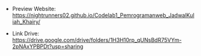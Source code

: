 - Preview Website: https://nightrunners02.github.io/Codelab1_Pemrogramanweb_JadwalKuliah_Khairy/

- Link Drive: https://drive.google.com/drive/folders/1H3H10rp_qUNsBdR75VYm-2pNAxYPBPDt?usp=sharing
